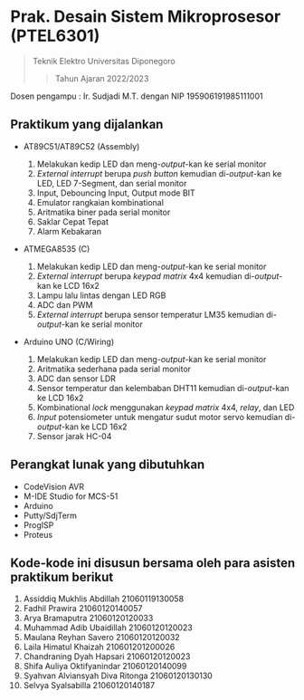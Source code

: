 # Prak. Desain Sistem Mikroprosesor (PTEL6301) 
> Teknik Elektro Universitas Diponegoro 
>> Tahun Ajaran 2022/2023

Dosen pengampu : Ir. Sudjadi M.T. dengan NIP 195906191985111001 
## Praktikum yang dijalankan
- AT89C51/AT89C52 (Assembly)
  1. Melakukan kedip LED dan meng-_output_-kan ke serial monitor
  2. _External interrupt_ berupa _push button_ kemudian di-_output_-kan ke LED, LED 7-Segment, dan serial monitor 
  3. Input, Debouncing Input, Output mode BIT
  4. Emulator rangkaian kombinational
  5. Aritmatika biner pada serial monitor
  6. Saklar Cepat Tepat
  7. Alarm Kebakaran
  
- ATMEGA8535 (C)
  1. Melakukan kedip LED dan meng-_output_-kan ke serial monitor
  2. _External interrupt_ berupa _keypad matrix_ 4x4 kemudian di-_output_-kan ke LCD 16x2
  3. Lampu lalu lintas dengan LED RGB
  4. ADC dan PWM
  5. _External interrupt_ berupa sensor temperatur LM35 kemudian di-_output_-kan ke serial monitor
  
- Arduino UNO (C/Wiring)
  1. Melakukan kedip LED dan meng-_output_-kan ke serial monitor
  2. Aritmatika sederhana pada serial monitor
  3. ADC dan sensor LDR 
  4. Sensor temperatur dan kelembaban DHT11 kemudian di-_output_-kan ke LCD 16x2
  5. Kombinational _lock_ menggunakan _keypad matrix_ 4x4, _relay_, dan LED
  6. _Input_ potensiometer untuk mengatur sudut motor servo kemudian di-_output_-kan ke LCD 16x2
  7. Sensor jarak HC-04

## Perangkat lunak yang dibutuhkan
- CodeVision AVR
- M-IDE Studio for MCS-51
- Arduino
- Putty/SdjTerm
- ProgISP
- Proteus

## Kode-kode ini disusun bersama oleh para asisten praktikum berikut
1. Assiddiq Mukhlis Abdillah 21060119130058
2. Fadhil Prawira 21060120140057
3. Arya Bramaputra 21060120120033
4. Muhammad Adib Ubaidillah 21060120120023
5. Maulana Reyhan Savero 21060120120032
6. Laila Himatul Khaizah  210601201200026
7. Chandraning Dyah Hapsari 21060120120023
8. Shifa Auliya Oktifyanindar 21060120140099
9. Syahvan Alviansyah Diva Ritonga 21060120130130
10. Selvya Syalsabilla 21060120140187
